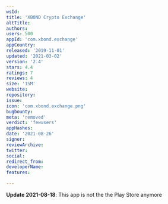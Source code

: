 ```yaml
---
wsId: 
title: 'XBOND Crypto Exchange'
altTitle: 
authors: 
users: 500
appId: 'com.xbond.exchange'
appCountry: 
released: '2019-11-01'
updated: '2021-03-02'
version: '2.4'
stars: 4.4
ratings: 7
reviews: 4
size: '15M'
website: 
repository: 
issue: 
icon: 'com.xbond.exchange.png'
bugbounty: 
meta: 'removed'
verdict: 'fewusers'
appHashes: 
date: '2021-08-26'
signer: 
reviewArchive: 
twitter: 
social: 
redirect_from: 
developerName: 
features: 

---
```


**Update 2021-08-18**: This app is not the the Play Store anymore

